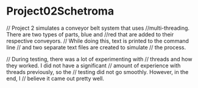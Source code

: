 # Project02Schetroma
// Project 2 simulates a conveyor belt system that uses
//multi-threading. There are two types of parts, blue and 
//red that are added to their respective conveyors.
// While doing this, text is printed to the command line
// and two separate text files are created to simulate
// the process.


// During testing, there was a lot of experimenting with
// threads and how they worked. I did not have a significant
// amount of experience with threads previously, so the
// testing did not go smoothly. However, in the end, I
// believe it came out pretty well.

